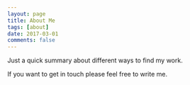 ```yaml
---
layout: page
title: About Me
tags: [about]
date: 2017-03-01
comments: false
---
```


Just a quick summary about different ways to find my work.

If you want to get in touch please feel free to write me.

